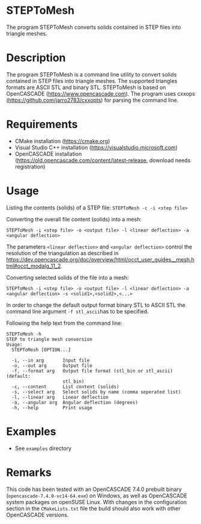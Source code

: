 # STEPToMesh
The program STEPToMesh converts solids contained in STEP files into triangle meshes.

# Description
The program STEPToMesh is a command line utility to convert solids contained in STEP files into triangle meshes. The supported triangles formats are ASCII STL and binary STL. STEPToMesh is based on OpenCASCADE (https://www.opencascade.com). The program uses cxxops (https://github.com/jarro2783/cxxopts) for parsing the command line.

# Requirements
 * CMake installation (https://cmake.org)
 * Visual Studio C++ installation (https://visualstudio.microsoft.com)
 * OpenCASCADE installation (https://old.opencascade.com/content/latest-release, download needs registration)

# Usage
Listing the contents (solids) of a STEP file:
`STEPToMesh -c -i <step file>`

Converting the overall file content (solids) into a mesh:

`STEPToMesh -i <step file> -o <output file> -l <linear deflection> -a <angular deflection>`

The parameters `<linear deflection>` and `<angular deflection>` control the resolution of the triangulation as described in https://dev.opencascade.org/doc/overview/html/occt_user_guides__mesh.html#occt_modalg_11_2.

Converting selected solids of the file into a mesh:

`STEPToMesh -i <step file> -o <output file> -l <linear deflection> -a <angular deflection> -s <solid1>,<solid2>,<...>`

In order to change the default output format binary STL to ASCII STL the command line argument `-f stl_ascii`has to be specified.

Following the help text from the command line:
```
STEPToMesh -h
STEP to triangle mesh conversion
Usage:
  STEPToMesh [OPTION...]

  -i, --in arg       Input file
  -o, --out arg      Output file
  -f, --format arg   Output file format (stl_bin or stl_ascii) (default:
                     stl_bin)
  -c, --content      List content (solids)
  -s, --select arg   Select solids by name (comma seperated list)
  -l, --linear arg   Linear deflection
  -a, --angular arg  Angular deflection (degrees)
  -h, --help         Print usage
```

# Examples
 * See `examples` directory
 
# Remarks
This code has been tested with an OpenCASCADE 7.4.0 prebuilt binary (`opencascade-7.4.0-vc14-64.exe`) on Windows, as well as OpenCASCADE system packages on openSUSE Linux. With changes in the configuration section in the `CMakeLists.txt` file the build should also work with other OpenCASCADE versions.
